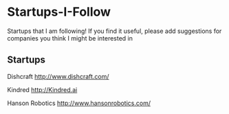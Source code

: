 # Startups-I-Follow
Startups that I am following! If you find it useful, please add suggestions for companies you think I might be interested in


## Startups
Dishcraft http://www.dishcraft.com/

Kindred http://Kindred.ai

Hanson Robotics http://www.hansonrobotics.com/
